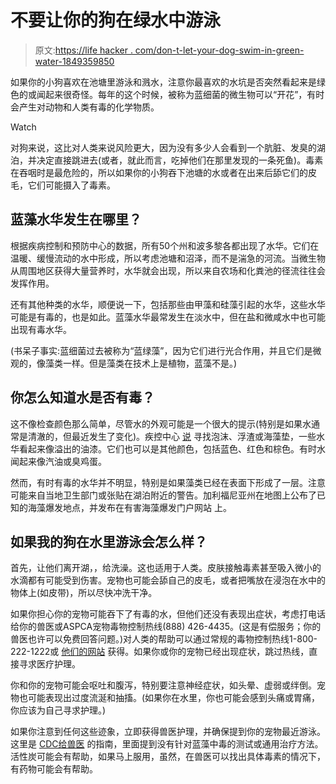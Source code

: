 # 不要让你的狗在绿水中游泳

> 原文:[https://life hacker . com/don-t-let-your-dog-swim-in-green-water-1849359850](https://lifehacker.com/dont-let-your-dog-swim-in-green-water-1849359850)

如果你的小狗喜欢在池塘里游泳和溅水，注意你最喜欢的水坑是否突然看起来是绿色的或闻起来很奇怪。每年的这个时候，被称为蓝细菌的微生物可以“开花”，有时会产生对动物和人类有毒的化学物质。

Watch

对狗来说，这比对人类来说风险更大，因为没有多少人会看到一个肮脏、发臭的湖泊，并决定直接跳进去(或者，就此而言，吃掉他们在那里发现的一条死鱼)。毒素在吞咽时是最危险的，所以如果你的小狗吞下池塘的水或者在出来后舔它们的皮毛，它们可能摄入了毒素。

## 蓝藻水华发生在哪里？

根据疾病控制和预防中心的数据，所有50个州和波多黎各都出现了水华。它们在温暖、缓慢流动的水中形成，所以考虑池塘和沼泽，而不是湍急的河流。当微生物从周围地区获得大量营养时，水华就会出现，所以来自农场和化粪池的径流往往会发挥作用。

还有其他种类的水华，顺便说一下，包括那些由甲藻和硅藻引起的水华，这些水华可能是有毒的，也是如此。蓝藻水华最常发生在淡水中，但在盐和微咸水中也可能出现有毒水华。

(书呆子事实:蓝细菌过去被称为“蓝绿藻”，因为它们进行光合作用，并且它们是微观的，像藻类一样。但是藻类在技术上是植物，蓝藻不是。)

## 你怎么知道水是否有毒？

这不像检查颜色那么简单，尽管水的外观可能是一个很大的提示(特别是如果水通常是清澈的，但最近发生了变化)。疾控中心 [说](https://www.cdc.gov/habs/pdf/cyanobacteria_faq.pdf) 寻找泡沫、浮渣或海藻垫，一些水华看起来像溢出的油漆。它们也可以是其他颜色，包括蓝色、红色和棕色。有时水闻起来像汽油或臭鸡蛋。

然而，有时有毒的水华并不明显，特别是如果藻类已经在表面下形成了一层。注意可能来自当地卫生部门或张贴在湖泊附近的警告。加利福尼亚州在地图上公布了已知的海藻爆发地点，并发布在有害海藻爆发门户网站 上。

## 如果我的狗在水里游泳会怎么样？

首先，让他们离开湖，，给洗澡。这也适用于人类。皮肤接触毒素甚至吸入微小的水滴都有可能受到伤害。宠物也可能会舔自己的皮毛，或者把嘴放在浸泡在水中的物体上(如皮带)，所以尽快冲洗干净。

如果你担心你的宠物可能吞下了有毒的水，但他们还没有表现出症状，考虑打电话给你的兽医或ASPCA宠物毒物控制热线(888) 426-4435。(这是有偿服务；你的兽医也许可以免费回答问题。)对人类的帮助可以通过常规的毒物控制热线1-800-222-1222或 [他们的网站](https://www.poison.org/) 获得。如果你或你的宠物已经出现症状，跳过热线，直接寻求医疗护理。

你和你的宠物可能会呕吐和腹泻，特别要注意神经症状，如头晕、虚弱或绊倒。宠物也可能表现出过度流涎和抽搐。(如果你在水里，你也可能会感到头痛或胃痛，你应该为自己寻求护理。)

如果你注意到任何这些迹象，立即获得兽医护理，并确保提到你的宠物最近游泳。这里是 [CDC给兽医](https://www.cdc.gov/habs/specific-groups/veterinarians-cyanobacteria.html) 的指南，里面提到没有针对蓝藻中毒的测试或通用治疗方法。活性炭可能会有帮助，如果马上服用，虽然，在兽医可以找出具体毒素的情况下，有药物可能会有帮助。